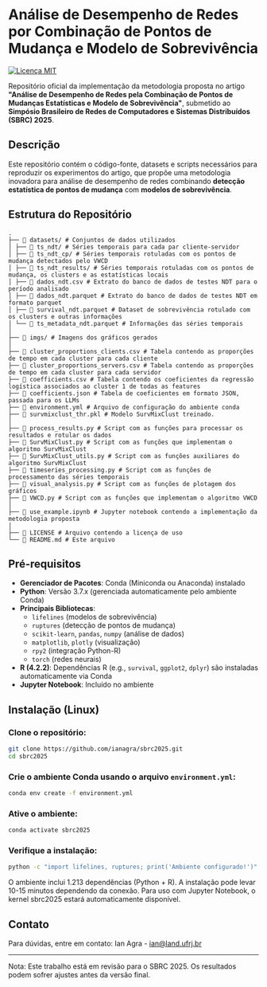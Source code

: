 # Análise de Desempenho de Redes por Combinação de Pontos de Mudança e Modelo de Sobrevivência

[![Licença MIT](https://img.shields.io/badge/Licença-MIT-blue.svg)](LICENSE)

Repositório oficial da implementação da metodologia proposta no artigo **"Análise de Desempenho de Redes pela Combinação de Pontos de Mudanças Estatísticas e Modelo de Sobrevivência"**, submetido ao **Simpósio Brasileiro de Redes de Computadores e Sistemas Distribuídos (SBRC) 2025**.

## Descrição

Este repositório contém o código-fonte, datasets e scripts necessários para reproduzir os experimentos do artigo, que propõe uma metodologia inovadora para análise de desempenho de redes combinando **detecção estatística de pontos de mudança** com **modelos de sobrevivência**.

## Estrutura do Repositório

```
.
├── 📂 datasets/ # Conjuntos de dados utilizados
│ ├── 📂 ts_ndt/ # Séries temporais para cada par cliente-servidor
│ ├── 📂 ts_ndt_cp/ # Séries temporais rotuladas com os pontos de mudança detectados pelo VWCD
│ ├── 📂 ts_ndt_results/ # Séries temporais rotuladas com os pontos de mudança, os clusters e as estatísticas locais
│ ├── 📜 dados_ndt.csv # Extrato do banco de dados de testes NDT para o período analisado
│ ├── 📜 dados_ndt.parquet # Extrato do banco de dados de testes NDT em formato parquet
│ ├── 📜 survival_ndt.parquet # Dataset de sobrevivência rotulado com os clusters e outras informações
│ └── 📜 ts_metadata_ndt.parquet # Informações das séries temporais
│
├── 📂 imgs/ # Imagens dos gráficos gerados
│
├── 📜 cluster_proportions_clients.csv # Tabela contendo as proporções de tempo em cada cluster para cada cliente
├── 📜 cluster_proportions_servers.csv # Tabela contendo as proporções de tempo em cada cluster para cada servidor
├── 📜 coefficients.csv # Tabela contendo os coeficientes da regressão logística associados ao cluster 1 de todas as features
├── 📜 coefficients.json # Tabela de coeficientes em formato JSON, passada para os LLMs
├── 📜 environment.yml # Arquivo de configuração do ambiente conda
├── 📜 survmixclust_thr.pkl # Modelo SurvMixClust treinado.
│
├── 📜 process_results.py # Script com as funções para processar os resultados e rotular os dados
├── 📜 SurvMixClust.py # Script com as funções que implementam o algoritmo SurvMixClust
├── 📜 SurvMixClust_utils.py # Script com as funções auxiliares do algoritmo SurvMixClust
├── 📜 timeseries_processing.py # Script com as funções de processamento das séries temporais
├── 📜 visual_analysis.py # Script com as funções de plotagem dos gráficos
├── 📜 VWCD.py # Script com as funções que implementam o algoritmo VWCD
│
├── 📜 use_example.ipynb # Jupyter notebook contendo a implementação da metodologia proposta
│
├── 📜 LICENSE # Arquivo contendo a licença de uso
└── 📜 README.md # Este arquivo
```

## Pré-requisitos

- **Gerenciador de Pacotes**: Conda (Miniconda ou Anaconda) instalado
- **Python**: Versão 3.7.x (gerenciada automaticamente pelo ambiente Conda)
- **Principais Bibliotecas**:
  - `lifelines` (modelos de sobrevivência)
  - `ruptures` (detecção de pontos de mudança)
  - `scikit-learn`, `pandas`, `numpy` (análise de dados)
  - `matplotlib`, `plotly` (visualização)
  - `rpy2` (integração Python-R)
  - `torch` (redes neurais)
- **R (4.2.2)**: Dependências R (e.g., `survival`, `ggplot2`, `dplyr`) são instaladas automaticamente via Conda
- **Jupyter Notebook**: Incluído no ambiente

## Instalação (Linux)

### Clone o repositório:

   ```bash
   git clone https://github.com/ianagra/sbrc2025.git
   cd sbrc2025
   ```

### Crie o ambiente Conda usando o arquivo `environment.yml`:

   ```bash
   conda env create -f environment.yml
   ```

### Ative o ambiente:

   ```bash
   conda activate sbrc2025
   ```

### Verifique a instalação:

   ```bash
   python -c "import lifelines, ruptures; print('Ambiente configurado!')"
   ```

O ambiente inclui 1.213 dependências (Python + R). A instalação pode levar 10-15 minutos dependendo da conexão.
Para uso com Jupyter Notebook, o kernel sbrc2025 estará automaticamente disponível.

## Contato

Para dúvidas, entre em contato:
Ian Agra - ian@land.ufrj.br

---
Nota: Este trabalho está em revisão para o SBRC 2025. Os resultados podem sofrer ajustes antes da versão final.